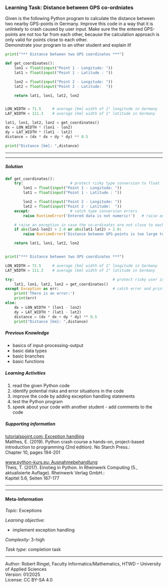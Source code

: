 ### Learning Task: Distance between GPS co-ordniates

Given is the following Python program to calculate the distance between two nearby GPS-points in Germany.
Improve this code in a way that it is unlinkely to crash caused by user input. Make sure the the entered GPS-points are not too far from each other, because the calculation approach is only valid for points close to each other.  
Demonstrate your program to an other student and explain it!

``` python
print("*** Distance between two GPS coordinates ***")

def get_coordinates():
	lon1 = float(input("Point 1 - Longitude: "))
	lat1 = float(input("Point 1 - Latitude : "))

	lon2 = float(input("Point 2 - Longitude: "))
	lat2 = float(input("Point 2 - Latitude:  "))

	return lat1, lon1, lat2, lon2


LON_WIDTH = 71.5     # average [km] width of 1° longitude in Germany
LAT_WIDTH = 111.3    # average [km] width of 1° latitude in Germany

lat1, lon1, lat2, lon2 = get_coordinates()
dx = LON_WIDTH * (lon1 - lon2)
dy = LAT_WIDTH * (lat1 - lat2)
distance = (dx * dx + dy * dy) ** 0.5

print("Distance [km]: ",distance)
```

---------------------------------------
---------------------------------------

##### Solution

``` python
def get_coordinates():
	try:                     # protect risky type conversion to float                         
		lon1 = float(input("Point 1 - Longitude: "))
		lat1 = float(input("Point 1 - Latitude : "))

		lon2 = float(input("Point 2 - Longitude: "))
		lat2 = float(input("Point 2 - Latitude:  "))
	except:                  # catch type conversion errors
		raise RuntimeError('Entered data is not numeric!')   # raise an exception

	# raise an exception in case the co-ordinates are not close to each other
	if abs(lon1-lon2) > 2.0 or abs(lat1-lat2) > 2.0:
		raise RuntimeError('Distance between GPS-points is too large to use this calculation approach')

	return lat1, lon1, lat2, lon2


print("*** Distance between two GPS coordinates ***")

LON_WIDTH = 71.5     # average [km] width of 1° longitude in Germany
LAT_WIDTH = 111.3    # average [km] width of 1° latitude in Germany

try:                                            # protect risky user input
	lat1, lon1, lat2, lon2 = get_coordinates()
except Exception as err:                        # catch error and print message
	print('There is an error:')
	print(err)
else:
	dx = LON_WIDTH * (lon1 - lon2)
	dy = LAT_WIDTH * (lat1 - lat2)
	distance = (dx * dx + dy * dy) ** 0.5
	print("Distance [km]: ",distance)
```

##### Previous Knowledge

- basics of input-processing-output
- basic data types
- basic branches
- basic functions
  
##### Learning Activities

1) read the given Python code 
2) identify potential risks and error situations in the code
3) improve the code by adding exception handling statements
4) test the Python program 
5) speek about your code with another student - add comments to the code

##### Supporting information

[tutorialspoint.com: Exception handling](https://www.tutorialspoint.com/python/python_tryexcept_block.htm)  
Matthes, E. (2019). Python crash course a hands-on, project-based introduction to programming (2nd edition). No Starch Press.:  
Chapter 10, pages 194-201  

[www.python-kurs.eu: Ausnahmebehandlung](https://www.python-kurs.eu/python3_ausnahmebehandlung.php)  
Theis, T. (2017). Einstieg in Python. In Rheinwerk Computing (5., aktualisierte Auflage). Rheinwerk Verlag GmbH.:   
Kapitel 5.6, Seiten 167-177

---------------------------------------
---------------------------------------
#### Meta-Information
*Topic:*  Exceptions 

*Learning objective:*  
- implement exception handling 

[//]: # "learning objective: 3-exception"
[//]: # "previous knowledge: 2-ipo 1-branch 1-function"

*Complexity:*  3-high 

*Task type:*  completion task

----
Author: Robert Ringel, Faculty Informatics/Mathematics, HTWD – University of Applied Sciences  
Version: 01/2025            
License: CC BY-SA 4.0
